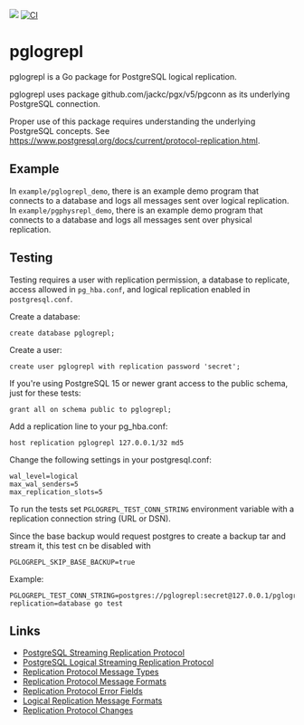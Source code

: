 [![](https://godoc.org/github.com/jackc/pglogrepl?status.svg)](https://godoc.org/github.com/jackc/pglogrepl)
[![CI](https://github.com/jackc/pglogrepl/actions/workflows/ci.yml/badge.svg)](https://github.com/jackc/pglogrepl/actions/workflows/ci.yml)

# pglogrepl

pglogrepl is a Go package for PostgreSQL logical replication.

pglogrepl uses package github.com/jackc/pgx/v5/pgconn as its underlying PostgreSQL connection.

Proper use of this package requires understanding the underlying PostgreSQL concepts. See
https://www.postgresql.org/docs/current/protocol-replication.html.

## Example

In `example/pglogrepl_demo`, there is an example demo program that connects to a database and logs all messages sent over logical replication.
In `example/pgphysrepl_demo`, there is an example demo program that connects to a database and logs all messages sent over physical replication.

## Testing

Testing requires a user with replication permission, a database to replicate, access allowed in `pg_hba.conf`, and
logical replication enabled in `postgresql.conf`.

Create a database:

```
create database pglogrepl;
```

Create a user:

```
create user pglogrepl with replication password 'secret';
```

If you're using PostgreSQL 15 or newer grant access to the public schema, just for these tests:

```
grant all on schema public to pglogrepl;
```

Add a replication line to your pg_hba.conf:

```
host replication pglogrepl 127.0.0.1/32 md5
```

Change the following settings in your postgresql.conf:

```
wal_level=logical
max_wal_senders=5
max_replication_slots=5
```

To run the tests set `PGLOGREPL_TEST_CONN_STRING` environment variable with a replication connection string (URL or DSN).

Since the base backup would request postgres to create a backup tar and stream it, this test cn be disabled with
```
PGLOGREPL_SKIP_BASE_BACKUP=true
```

Example:

```
PGLOGREPL_TEST_CONN_STRING=postgres://pglogrepl:secret@127.0.0.1/pglogrepl?replication=database go test
```

## Links
- [PostgreSQL Streaming Replication Protocol](https://www.postgresql.org/docs/current/protocol-replication.html)
- [PostgreSQL Logical Streaming Replication Protocol](https://www.postgresql.org/docs/current/protocol-logical-replication.html)
- [Replication Protocol Message Types](https://www.postgresql.org/docs/current/protocol-message-types.html)
- [Replication Protocol Message Formats](https://www.postgresql.org/docs/current/protocol-message-formats.html)
- [Replication Protocol Error Fields](https://www.postgresql.org/docs/current/protocol-error-fields.html)
- [Logical Replication Message Formats](https://www.postgresql.org/docs/current/protocol-logicalrep-message-formats.html)
- [Replication Protocol Changes](https://www.postgresql.org/docs/current/protocol-changes.html)
